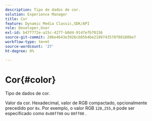 ```yaml
---
description: Tipo de dados de cor.
solution: Experience Manager
title: Cor
feature: Dynamic Media Classic,SDK/API
role: Developer,User
exl-id: b47f772e-a15c-4277-b0d4-9147efb70156
source-git-commit: 206e4643e3926cb85b4be2189743578f88180be7
workflow-type: tm+mt
source-wordcount: '27'
ht-degree: 0%

---
```


# Cor{#color}

Tipo de dados de cor.

Valor da cor. Hexadecimal, valor de RGB compactado, opcionalmente precedido por `0x`. Por exemplo, o valor RGB `128,255,0` pode ser especificado como `0x80ff00` ou `80ff00` .
